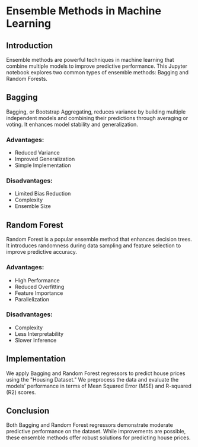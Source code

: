 # Ensemble Methods in Machine Learning

## Introduction
Ensemble methods are powerful techniques in machine learning that combine multiple models to improve predictive performance. This Jupyter notebook explores two common types of ensemble methods: Bagging and Random Forests.

## Bagging
Bagging, or Bootstrap Aggregating, reduces variance by building multiple independent models and combining their predictions through averaging or voting. It enhances model stability and generalization.

### Advantages:
- Reduced Variance
- Improved Generalization
- Simple Implementation

### Disadvantages:
- Limited Bias Reduction
- Complexity
- Ensemble Size

## Random Forest
Random Forest is a popular ensemble method that enhances decision trees. It introduces randomness during data sampling and feature selection to improve predictive accuracy.

### Advantages:
- High Performance
- Reduced Overfitting
- Feature Importance
- Parallelization

### Disadvantages:
- Complexity
- Less Interpretability
- Slower Inference

## Implementation
We apply Bagging and Random Forest regressors to predict house prices using the "Housing Dataset." We preprocess the data and evaluate the models' performance in terms of Mean Squared Error (MSE) and R-squared (R2) scores.

## Conclusion
Both Bagging and Random Forest regressors demonstrate moderate predictive performance on the dataset. While improvements are possible, these ensemble methods offer robust solutions for predicting house prices.
